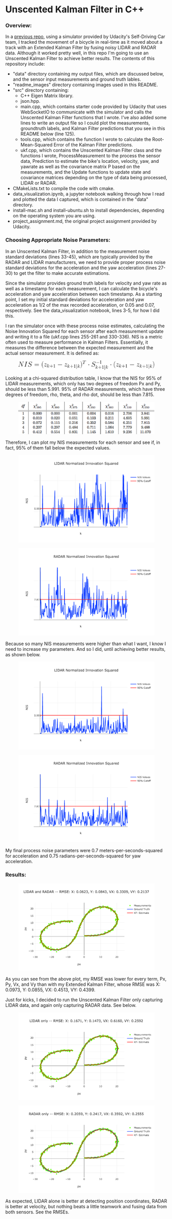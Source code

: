 # Unscented Kalman Filter in C++
### Overview:
In a [previous repo](https://github.com/sathomas2/CarND-Extended-Kalman-Filter-Project), using a simulator provided by Udacity's Self-Driving Car team, I tracked the movement of a bicycle in real-time as it moved about a track with an Extended Kalman Filter by fusing noisy LIDAR and RADAR data. Although it worked pretty well, in this repo I'm going to use an Unscented Kalman Filter to achieve better results. The contents of this repository include:
* "data" directory containing my output files, which are discussed below, and the sensor input measurements and ground truth lables.
* "readme_images" directory containing images used in this README.
* "src" directory containing:
  * C++ Eigen Matrix library.
  * json.hpp.
  * main.cpp, which contains starter code provided by Udacity that uses WebSocketIO to communicate with the simulator and calls the Unscented Kalman Filter functions that I wrote. I've also added some lines to write an output file so I could plot the measurements, groundtruth labels, and Kalman Filter predictions that you see in this README below (line 125).
  * tools.cpp, which contains the function I wrote to calculate the Root-Mean-Squared Error of the Kalman Filter predictions.
  * ukf.cpp, which contains the Unscented Kalman Filter class and the functions I wrote, ProcessMeasurement to the process the sensor data, Prediction to estimate the bike's location, velocity, yaw, and yawrate as well as the covariance matrix P based on the measurements, and the Update functions to update state and covariance matrices depending on the type of data being processed, LIDAR or RADAR.
* CMakeLists.txt to compile the code with cmake.
* data_visualization.ipynb, a jupyter notebook walking through how I read and plotted the data I captured, which is contained in the "data" directory.
* install-mac.sh and install-ubuntu.sh to install dependencies, depending on the operating system you are using.
* project_assignment.md, the original project assignment provided by Udacity.

### Choosing Appropriate Noise Parameters:
In an Unscented Kalman Filter, in addition to the measurement noise standard deviations (lines 33-45), which are typically provided by the RADAR and LIDAR manufacturers, we need to provide proper process noise standard deviations for the acceleration and the yaw acceleration (lines 27-30) to get the filter to make accurate estimations. 

Since the simulator provides ground truth labels for velocity and yaw rate as well as a timestamp for each measurement, I can calculate the bicycle's acceleration and yaw acceleration between each timestamp. As a starting point, I set my initial standard deviations for acceleration and yaw acceleration as 1/2 of the max recorded acceleration, or 0.05 and 0.07, respectively. See the data_visualization notebook, lines 3-5, for how I did this. 

I ran the simulator once with these process noise estimates, calculating the Noise Innovation Squared for each sensor after each measurement update and writing it to a file (ukf.cpp lines 255-261 and 330-336). NIS is a metric often used to measure performance in Kalman Filters. Essentially, it measures the difference between the expected measurement and the actual sensor measurement. It is defined as:
<figure>
  <img src="readme_images/NIS.png"/>
</figure>
 <p></p>

Looking at a chi-squared distribution table, I know that the NIS for 95% of LIDAR measurements, which only has two degrees of freedom Px and Py, should be less than 5.991. 95% of RADAR measurements, which have three degrees of freedom, rho, theta, and rho dot, should be less than 7.815.
 <figure>
  <img src="readme_images/chi_square.png"/>
</figure>
 <p></p>
 
 Therefore, I can plot my NIS measurements for each sensor and see if, in fact, 95% of them fall below the expected values.
 <figure>
  <img src="readme_images/LIDAR_NIS_try1.png"/>
</figure>
 <p></p>
  <figure>
  <img src="readme_images/RADAR_NIS_try1.png"/>
</figure>
 <p></p>

Because so many NIS measurements were higher than what I want, I know I need to increase my parameters. And so I did, until achieving better results, as shown below.
 <figure>
  <img src="readme_images/LIDAR_NIS.png"/>
</figure>
 <p></p>
 <figure>
  <img src="readme_images/RADAR_NIS.png"/>
</figure>
 <p></p>

My final process noise parameters were 0.7 meters-per-seconds-squared for acceleration and 0.75 radians-per-seconds-squared for yaw acceleration. 

### Results:
<figure>
  <img src="readme_images/plot_final.png"/>
</figure>
 <p></p>
As you can see from the above plot, my RMSE was lower for every term, Px, Py, Vx, and Vy than with my Extended Kalman Filter, whose RMSE was X: 0.0973, Y: 0.0855, VX: 0.4513, VY: 0.4399. 

Just for kicks, I decided to run the Unscented Kalman Filter only capturing LIDAR data, and again only capturing RADAR data. See below.
 <figure>
  <img src="readme_images/plot_LIDAR.png"/>
</figure>
 <p></p>
 <figure>
  <img src="readme_images/plot_RADAR.png"/>
</figure>
 <p></p>
 
As expected, LIDAR alone is better at detecting position coordinates, RADAR is better at velocity, but nothing beats a little teamwork and fusing data from both sensors. See the RMSEs.
